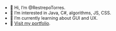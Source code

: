 - 👋 Hi, I’m @RestrepoTorres.
- 👀 I’m interested in Java, C#, algorithms, JS, CSS.
- 🌱 I’m currently learning  about GUI and UX.
- 🧔 [Visit my portfolio](http://restrepotorres.github.io/).

<!---
RestrepoTorres/RestrepoTorres is a ✨ special ✨ repository because its `README.md` (this file) appears on your GitHub profile.
You can click the Preview link to take a look at your changes.
--->
